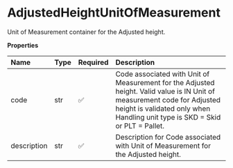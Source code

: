 # AdjustedHeightUnitOfMeasurement

Unit of Measurement container for the Adjusted height.

**Properties**

| Name        | Type | Required | Description                                                                                                                                                                                               |
| :---------- | :--- | :------- | :-------------------------------------------------------------------------------------------------------------------------------------------------------------------------------------------------------- |
| code        | str  | ✅       | Code associated with Unit of Measurement for the Adjusted height. Valid value is IN Unit of measurement code for Adjusted height is validated only when Handling unit type is SKD = Skid or PLT = Pallet. |
| description | str  | ✅       | Description for Code associated with Unit of Measurement for the Adjusted height.                                                                                                                         |

<!-- This file was generated by liblab | https://liblab.com/ -->
